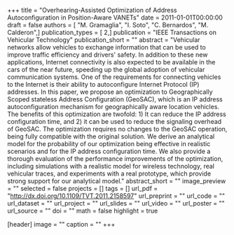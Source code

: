 +++
title = "Overhearing-Assisted Optimization of Address Autoconfiguration in Position-Aware VANETs"
date = 2011-01-01T00:00:00
draft = false
authors = [ "M. Gramaglia", "I. Soto", "C. Bernardos", "M. Calderon",]
publication_types = [ 2,]
publication = "IEEE Transactions on Vehicular Technology"
publication_short = ""
abstract = "Vehicular networks allow vehicles to exchange information that can be used to improve traffic efficiency and drivers' safety. In addition to these new applications, Internet connectivity is also expected to be available in the cars of the near future, speeding up the global adoption of vehicular communication systems. One of the requirements for connecting vehicles to the Internet is their ability to autoconfigure Internet Protocol (IP) addresses. In this paper, we propose an optimization to Geographically Scoped stateless Address Configuration (GeoSAC), which is an IP address autoconfiguration mechanism for geographically aware location vehicles. The benefits of this optimization are twofold: 1) It can reduce the IP address configuration time, and 2) it can be used to reduce the signaling overhead of GeoSAC. The optimization requires no changes to the GeoSAC operation, being fully compatible with the original solution. We derive an analytical model for the probability of our optimization being effective in realistic scenarios and for the IP address configuration time. We also provide a thorough evaluation of the performance improvements of the optimization, including simulations with a realistic model for wireless technology, real vehicular traces, and experiments with a real prototype, which provide strong support for our analytical model."
abstract_short = ""
image_preview = ""
selected = false
projects = []
tags = []
url_pdf = "http://dx.doi.org/10.1109/TVT.2011.2158597"
url_preprint = ""
url_code = ""
url_dataset = ""
url_project = ""
url_slides = ""
url_video = ""
url_poster = ""
url_source = ""
doi = ""
math = false
highlight = true

[header]
image = ""
caption = ""
+++
